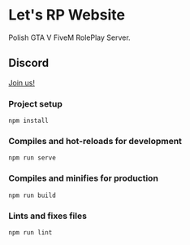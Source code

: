 # Let's RP Website

Polish GTA V FiveM RolePlay Server.

## Discord
[Join us!](https://discord.gg/Ffrh3KY)

### Project setup
```
npm install
```

### Compiles and hot-reloads for development
```
npm run serve
```

### Compiles and minifies for production
```
npm run build
```

### Lints and fixes files
```
npm run lint
```
